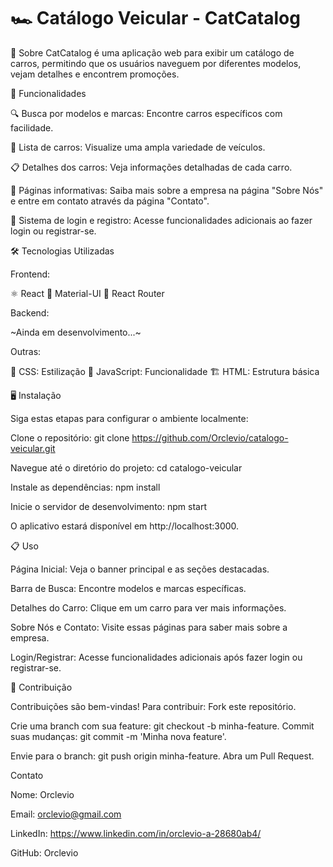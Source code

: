 <h1>🏎️ Catálogo Veicular - CatCatalog</h1>

📖 Sobre
CatCatalog é uma aplicação web para exibir um catálogo de carros, permitindo que os usuários naveguem por diferentes modelos, vejam detalhes e encontrem promoções.

🚀 Funcionalidades

  🔍 Busca por modelos e marcas: Encontre carros específicos com facilidade.

  📑 Lista de carros: Visualize uma ampla variedade de veículos.

  📋 Detalhes dos carros: Veja informações detalhadas de cada carro.

  📄 Páginas informativas: Saiba mais sobre a empresa na página "Sobre Nós" e entre em contato através da página "Contato".

  🔑 Sistema de login e registro: Acesse funcionalidades adicionais ao fazer login ou registrar-se.

🛠️ Tecnologias Utilizadas

Frontend:

⚛️ React
🎨 Material-UI
🚦 React Router

Backend:

~Ainda em desenvolvimento...~

Outras:

🎨 CSS: Estilização
📝 JavaScript: Funcionalidade
🏗️ HTML: Estrutura básica

🖥️ Instalação

Siga estas etapas para configurar o ambiente localmente:

Clone o repositório:
git clone https://github.com/Orclevio/catalogo-veicular.git

Navegue até o diretório do projeto:
cd catalogo-veicular

Instale as dependências:
npm install

Inicie o servidor de desenvolvimento:
npm start

O aplicativo estará disponível em http://localhost:3000.

📋 Uso

Página Inicial: Veja o banner principal e as seções destacadas.

Barra de Busca: Encontre modelos e marcas específicas.

Detalhes do Carro: Clique em um carro para ver mais informações.

Sobre Nós e Contato: Visite essas páginas para saber mais sobre a empresa.

Login/Registrar: Acesse funcionalidades adicionais após fazer login ou registrar-se.

🤝 Contribuição

Contribuições são bem-vindas! Para contribuir:
Fork este repositório.

Crie uma branch com sua feature: git checkout -b minha-feature.
Commit suas mudanças: git commit -m 'Minha nova feature'.

Envie para o branch: git push origin minha-feature.
Abra um Pull Request.

Contato

Nome: Orclevio

Email: orclevio@gmail.com

LinkedIn: https://www.linkedin.com/in/orclevio-a-28680ab4/

GitHub: Orclevio

